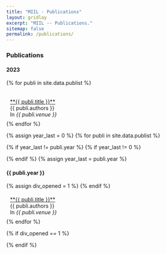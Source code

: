 ```yaml
---
title: "MIIL - Publications"
layout: gridlay
excerpt: "MIIL -- Publications."
sitemap: false
permalink: /publications/
---
```



### Publications


<div class="row">
<div class="col-sm-1 clearfix"><h4>2023</h4>
</div>
<div class="col-sm-11 clearfix">

{% for publi in site.data.publist %}
<div class="well" style="padding-top: 5px; padding-bottom: 5px; padding-right: 10px; padding-left: 10px; margin-bottom: 3px;">
<p style="margin-bottom: 0px;">
<a href="{{ publi.link }}" target="_blank">**{{ publi.title }}**</a> 
<br />
{{ publi.authors }}<br />
In <i>{{ publi.venue }}</i>
</p>
</div>
{% endfor %}
</div>
</div>

{% assign year_last = 0 %}
{% for publi in site.data.publist %}


{% if year_last != publi.year %}
{% if year_last != 0 %}
</div>
</div>
{% endif %}
{% assign year_last = publi.year %}
<div class="row">
<div class="col-sm-1 clearfix"><h4>{{ publi.year }}</h4>
</div>
<div class="col-sm-11 clearfix">
{% assign div_opened = 1 %}
{% endif %}

<div class="well" style="padding-top: 5px; padding-bottom: 5px; padding-right: 10px; padding-left: 10px; margin-bottom: 3px;">
<p style="margin-bottom: 0px;">
<a href="{{ publi.link }}" target="_blank">**{{ publi.title }}**</a> 
<br />
{{ publi.authors }}<br />
In <i>{{ publi.venue }}</i>
</p>
</div>
{% endfor %}

{% if div_opened == 1 %}
</div>
</div>
{% endif %}